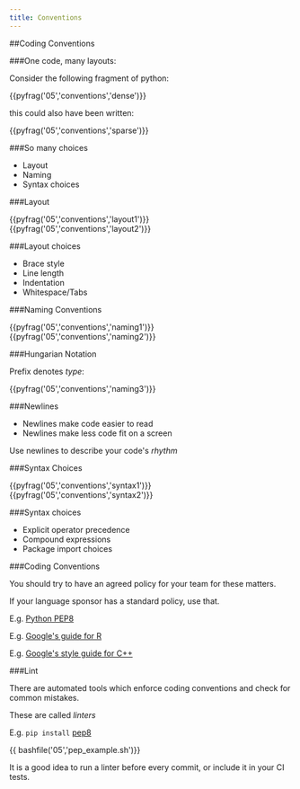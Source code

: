```yaml
---
title: Conventions
---
```

##Coding Conventions

###One code, many layouts:

Consider the following fragment of python:

{{pyfrag('05','conventions','dense')}}

this could also have been written:

{{pyfrag('05','conventions','sparse')}}

###So many choices

* Layout
* Naming
* Syntax choices

###Layout

{{pyfrag('05','conventions','layout1')}}
{{pyfrag('05','conventions','layout2')}}

###Layout choices

* Brace style
* Line length
* Indentation
* Whitespace/Tabs

###Naming Conventions

{{pyfrag('05','conventions','naming1')}}
{{pyfrag('05','conventions','naming2')}}

###Hungarian Notation

Prefix denotes *type*:

{{pyfrag('05','conventions','naming3')}}

###Newlines

* Newlines make code easier to read
* Newlines make less code fit on a screen

Use newlines to describe your code's *rhythm*

###Syntax Choices

{{pyfrag('05','conventions','syntax1')}}
{{pyfrag('05','conventions','syntax2')}}

###Syntax choices

* Explicit operator precedence
* Compound expressions
* Package import choices

###Coding Conventions

You should try to have an agreed policy for your team for these matters.

If your language sponsor has a standard policy, use that.

E.g. [Python PEP8](http://legacy.python.org/dev/peps/pep-0008/)

E.g. [Google's guide for R](https://google-styleguide.googlecode.com/svn/trunk/Rguide.xml)

E.g. [Google's style guide for C++](http://google-styleguide.googlecode.com/svn/trunk/cppguide.xml)

###Lint

There are automated tools which enforce coding conventions and check for common mistakes.

These are called *linters*

E.g. `pip install` [pep8](https://pypi.python.org/pypi/pep8)

{{ bashfile('05','pep_example.sh')}}

It is a good idea to run a linter before every commit, or include it in your CI tests.
